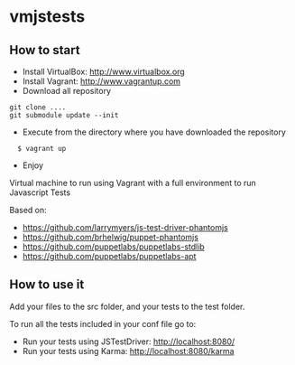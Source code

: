 vmjstests
=========

How to start
-------------
* Install VirtualBox: http://www.virtualbox.org
* Install Vagrant: http://www.vagrantup.com
* Download all repository

```
git clone ....
git submodule update --init
```

* Execute from the directory where you have downloaded the repository

```
  $ vagrant up
```

* Enjoy




Virtual machine to run using Vagrant with a full environment to run Javascript Tests

Based on:
* https://github.com/larrymyers/js-test-driver-phantomjs
* https://github.com/brhelwig/puppet-phantomjs
* https://github.com/puppetlabs/puppetlabs-stdlib
* https://github.com/puppetlabs/puppetlabs-apt

How to use it
-------------

Add your files to the src folder, and your tests to the test folder.

To run all the tests included in your conf file go to:
* Run your tests using JSTestDriver: [http://localhost:8080/](http://localhost:8080/)
* Run your tests using Karma: [http://localhost:8080/karma](http://localhost:8080/karma)
